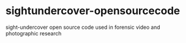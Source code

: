 # sightundercover-opensourcecode
sight-undercover open source code used in forensic video and photographic research  
